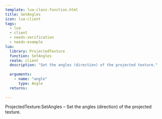 ```yaml
---
template: lua-class-function.html
title: SetAngles
icon: lua-client
tags:
  - lua
  - client
  - needs-verification
  - needs-example
lua:
  library: ProjectedTexture
  function: SetAngles
  realm: client
  description: "Set the angles (direction) of the projected texture."
  
  arguments:
    - name: "angle"
      type: Angle
  returns:
    
---
```


<div class="lua__search__keywords">
ProjectedTexture:SetAngles &#x2013; Set the angles (direction) of the projected texture.
</div>
